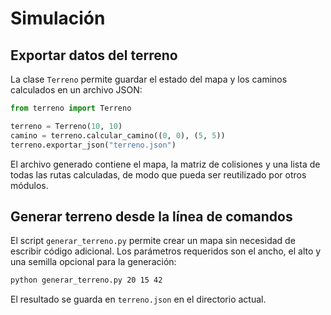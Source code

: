 # Simulación

## Exportar datos del terreno

La clase `Terreno` permite guardar el estado del mapa y los caminos
calculados en un archivo JSON:

```python
from terreno import Terreno

terreno = Terreno(10, 10)
camino = terreno.calcular_camino((0, 0), (5, 5))
terreno.exportar_json("terreno.json")
```

El archivo generado contiene el mapa, la matriz de colisiones y una lista
de todas las rutas calculadas, de modo que pueda ser reutilizado por otros
módulos.

## Generar terreno desde la línea de comandos

El script `generar_terreno.py` permite crear un mapa sin necesidad de
escribir código adicional. Los parámetros requeridos son el ancho, el alto y
una semilla opcional para la generación:

```bash
python generar_terreno.py 20 15 42
```

El resultado se guarda en `terreno.json` en el directorio actual.
